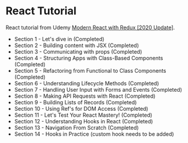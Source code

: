 # React Tutorial

React tutorial from Udemy [Modern React with Redux [2020 Update]](https://www.udemy.com/course/react-redux/). 

* Section 1 - Let's dive in (Completed)
* Section 2 - Building content with JSX (Completed)
* Section 3 - Communicating with props (Completed)
* Section 4 - Structuring Apps with Class-Based Components (Completed)
* Section 5 - Refactoring from Functional to Class Components (Completed)
* Section 6 - Understanding Lifecycle Methods (Completed)
* Section 7 - Handling User Input with Forms and Events (Completed)
* Section 8 - Making API Requests with React (Completed)
* Section 9 - Building Lists of Records (Completed)
* Section 10 - Using Ref's for DOM Access (Completed)
* Section 11 - Let's Test Your React Mastery! (Completed)
* Section 12 - Understanding Hooks in React (Completed)
* Section 13 - Navigation From Scratch (Completed)
* Section 14 - Hooks in Practice (custom hook needs to be added)